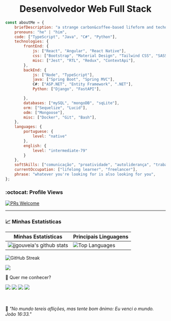 <h1 style="text-align: center">Desenvolvedor Web Full Stack
</h1>



```javascript
const aboutMe = {
    briefDescription: "a strange carbon&coffee-based lifeform and techonology passionate.",
    pronouns: "he" | "him",
    code: ["TypeScript", "Java", "C#", "Python"],
    technologies: {
        frontEnd: {
            js: ["React", "Angular", "React Native"],
            css: ["Bootstrap", "Material Design", "Tailwind CSS", "SASS"],
            misc: ["Jest", "RTL", "Redux", "ContextApi"],
        },
        backEnd: {
            js: ["Node", "TypeScript"],
            java: ["Spring Boot", "Spring MVC"],
            C#: ["ASP.NET", "Entity Framework", ".NET"],
            Python: ["Django", "FastAPI"],

        },
        databases: ["mySQL", "mongoDB", "sqLite"],
        orm: ["Sequelize", "Lucid"],
        odm: ["Mongoose"],
        misc: ["Docker", "Git", "Bash"],
    },
    languages: {
        portuguese: {
            level: "native"
        },
        english: {
            level: "intermediate-79"
        }
    },
    softSkills: ["comunicação", "proatividade", "autoliderança", "trabalho em equipe", "aprender a aprender"],
    currentOccupation: ["lifelong learner", "freelancer"],
    phrase: "whatever you're looking for is also looking for you",
};


```
### :octocat: Profile Views

[![PRs Welcome](https://komarev.com/ghpvc/?username=jjgouveia&label=Profile%20views&color=0e75b6&style=flat)](https://github.com/jjgouveia)

---

### 📈 Minhas Estatísticas



| Minhas Estatísticas                                                                                                                                         | Principais Linguagens                                                                                                                                                  |
| ------------------------------------------------------------------------------------------------------------------------------------------------------------ | ---------------------------------------------------------------------------------------------------------------------------------------------------------------------- |
| ![jjgouveia's github stats](https://github-readme-stats-one-virid-55.vercel.app/api?username=jjgouveia&show_icons=true&hide_border=true&include_all_commits=true&count_private=true&theme=jolly) | ![Top Languages](https://github-readme-stats-one-virid-55.vercel.app/api/top-langs/?username=jjgouveia&langs_count=10&include_all_commits=true&hide_border=true&theme=jolly&layout=compact)
 ![GitHub Streak](https://streak-stats.demolab.com?user=jjgouveia&theme=synthwave&locale=pt_BR)



<a href="https://github.com/anuraghazra/github-readme-stats">
  <img align="center" src="https://github-readme-stats.vercel.app/api/wakatime?username=gouvik&layout=compact&card_width=300" />
</a>


💬 Quer me conhecer?

<div>
  <a href="https://www.linkedin.com/in/jarbasgouveia" target="_blank"><img src="https://img.shields.io/badge/-LinkedIn-%230077B5?style=for-the-badge&logo=linkedin&logoColor=white" target="_blank"></a>
  <a href="https://api.whatsapp.com/send?phone=5581996122536" target="_blank"><img src="https://img.shields.io/badge/WhatsApp-25D366?style=for-the-badge&logo=whatsapp&logoColor=white" target="_blank"></a>
  <a href = "mailto:gouvik.dev@gmail.com"><img src="https://img.shields.io/badge/-Gmail-%23333?style=for-the-badge&logo=gmail&logoColor=white" target="_blank"></a>
  <a href="https://www.instagram.com/junior_gouveia/" target="_blank"><img src="https://img.shields.io/badge/-Instagram-%23E4405F?style=for-the-badge&logo=instagram&logoColor=white" target="_blank"></a>
  <!-- <a href="https://discord.gg/NXGGp4KaQH" target="_blank"><img src="https://img.shields.io/badge/Discord-7289DA?style=for-the-badge&logo=discord&logoColor=white" target="_blank"></a> -->
</div>
<br>
<div>

</div>
<br>
<p>🧠 <spam style="font-style:italic">"No mundo tereis aflições, mas tente bom ânimo: Eu venci o mundo. João 16:33."</spam></p>
